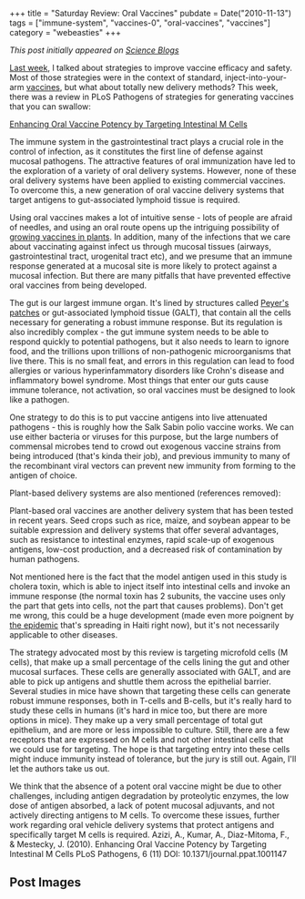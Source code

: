 +++
title = "Saturday Review: Oral Vaccines"
pubdate = Date("2010-11-13")
tags = ["immune-system", "vaccines-0", "oral-vaccines", "vaccines"]
category = "webeasties"
+++

_This post initially appeared on [Science Blogs](http://scienceblogs.com/webeasties)_

[Last week](http://scienceblogs.com/webeasties/2010/11/vaccine_delivery_from_an_immun.php), I talked about strategies to improve vaccine efficacy and safety. Most of those strategies were in the context of standard, inject-into-your-arm [vaccines](/tag/vaccines), but what about totally new delivery methods? This week, there was a review in PLoS Pathogens of strategies for generating vaccines that you can swallow:

[Enhancing Oral Vaccine Potency by Targeting Intestinal M Cells](http://www.plospathogens.org/article/info:doi/[10.1371/journal.ppat.1001147](review))

The immune system in the gastrointestinal tract plays a crucial role in the control of infection, as it constitutes the first line of defense against mucosal pathogens. The attractive features of oral immunization have led to the exploration of a variety of oral delivery systems. However, none of these oral delivery systems have been applied to existing commercial vaccines. To overcome this, a new generation of oral vaccine delivery systems that target antigens to gut-associated lymphoid tissue is required.

Using oral vaccines makes a lot of intuitive sense - lots of people are afraid of needles, and using an oral route opens up the intriguing possibility of [growing vaccines in plants](http://scienceblogs.com/erv/2010/07/green_our_vaccines_part_ii.php). In addition, many of the infections that we care about vaccinating against infect us through mucosal tissues (airways, gastrointestinal tract, urogenital tract etc), and we presume that an immune response generated at a mucosal site is more likely to protect against a mucosal infection. But there are many pitfalls that have prevented effective oral vaccines from being developed.

The gut is our largest immune organ. It's lined by structures called [Peyer's patches](http://en.wikipedia.org/wiki/Peyer's_patch) or gut-associated lymphoid tissue (GALT), that contain all the cells necessary for generating a robust immune response. But its regulation is also incredibly complex - the gut immune system needs to be able to respond quickly to potential pathogens, but it also needs to learn to ignore food, and the trillions upon trillions of non-pathogenic microorganisms that live there. This is no small feat, and errors in this regulation can lead to food allergies or various hyperinfammatory disorders like Crohn's disease and inflammatory bowel syndrome. Most things that enter our guts cause immune tolerance, not activation, so oral vaccines must be designed to look like a pathogen.

One strategy to do this is to put vaccine antigens into live attenuated pathogens - this is roughly how the Salk Sabin polio vaccine works. We can use either bacteria or viruses for this purpose, but the large numbers of commensal microbes tend to crowd out exogenous vaccine strains from being introduced (that's kinda their job), and previous immunity to many of the recombinant viral vectors can prevent new immunity from forming to the antigen of choice.

Plant-based delivery systems are also mentioned (references removed):

Plant-based oral vaccines are another delivery system that has been tested in recent years. Seed crops such as rice, maize, and soybean appear to be suitable expression and delivery systems that offer several advantages, such as resistance to intestinal enzymes, rapid scale-up of exogenous antigens, low-cost production, and a decreased risk of contamination by human pathogens.

Not mentioned here is the fact that the model antigen used in this study is cholera toxin, which is able to inject itself into intestinal cells and invoke an immune response (the normal toxin has 2 subunits, the vaccine uses only the part that gets into cells, not the part that causes problems). Don't get me wrong, this could be a huge development (made even more poignent by [the epidemic](http://www.nytimes.com/2010/11/09/world/americas/09haiti.html) that's spreading in Haiti right now), but it's not necessarily applicable to other diseases.

The strategy advocated most by this review is targeting microfold cells (M cells), that make up a small percentage of the cells lining the gut and other mucosal surfaces. These cells are generally associated with GALT, and are able to pick up antigens and shuttle them across the epithelial barrier. Several studies in mice have shown that targeting these cells can generate robust immune responses, both in T-cells and B-cells, but it's really hard to study these cells in humans (it's hard in mice too, but there are more options in mice). They make up a very small percentage of total gut epithelium, and are more or less impossible to culture. Still, there are a few receptors that are expressed on M cells and not other intestinal cells that we could use for targeting. The hope is that targeting entry into these cells might induce immunity instead of tolerance, but the jury is still out. 
Again, I'll let the authors take us out.

We think that the absence of a potent oral vaccine might be due to other challenges, including antigen degradation by proteolytic enzymes, the low dose of antigen absorbed, a lack of potent mucosal adjuvants, and not actively directing antigens to M cells. To overcome these issues, further work regarding oral vehicle delivery systems that protect antigens and specifically target M cells is required. 
Azizi, A., Kumar, A., Diaz-Mitoma, F., & Mestecky, J. (2010). Enhancing Oral Vaccine Potency by Targeting Intestinal M Cells PLoS Pathogens, 6 (11) DOI: 10.1371/journal.ppat.1001147

      
  

 ## Post Images



